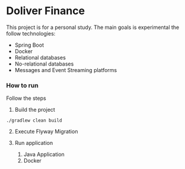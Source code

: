# Doliver Finance
This project is for a personal study. The main goals is experimental the follow technologies:

- Spring Boot
- Docker
- Relational databases
- No-relational databases
- Messages and Event Streaming platforms

### How to run
Follow the steps

1. Build the project
```
./gradlew clean build
```
2. Execute Flyway Migration

3. Run application
   1. Java Application
   2. Docker
